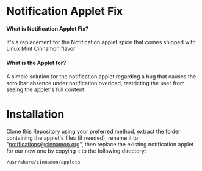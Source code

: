 # Notification Applet Fix

#### What is Notification Applet Fix?
  It's a replacement for the Notification applet spice that comes shipped with Linux Mint Cinnamon flavor
#### What is the Applet for?
  A simple solution for the notification applet regarding a bug that causes the scrollbar absence under notification overload, restricting the user from seeing the applet's full content

# Installation
Clone this Repository using your preferred method, extract the folder containing the applet's files (if needed), rename it to "notifications@cinnamon.org", then replace the existing notification applet for our new one by copying it to the following directory:
  
  `/usr/share/cinnamon/applets` 
